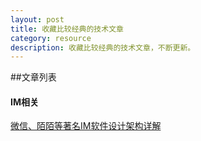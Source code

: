 ```yaml
---
layout: post
title: 收藏比较经典的技术文章
category: resource
description: 收藏比较经典的技术文章，不断更新。
---
```


##文章列表
   
#### IM相关  
[微信、陌陌等著名IM软件设计架构详解](http://blog.csdn.net/justinjing0612/article/details/38322353)   




 
